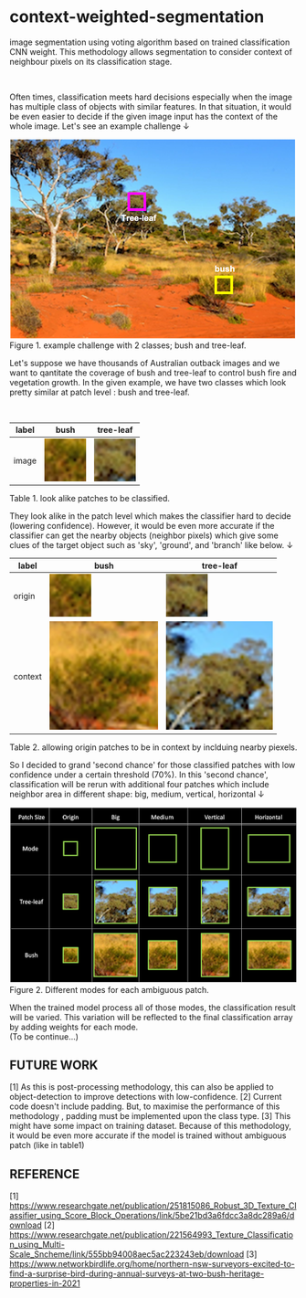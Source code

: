 # context-weighted-segmentation
<p aling='justfy'> image segmentation using voting algorithm based on trained classification CNN weight. This methodology allows segmentation to consider context of neighbour pixels on its classification stage. </p>
</br>
<p aling='justfy'> Often times, classification meets hard decisions especially when the image has multiple class of objects with similar features. In that situation, it would be even easier to decide if the given image input has the context of the whole image. Let's see an example challenge ↓ </p>

![picture](screenshots/outback2.png)
Figure 1. example challenge with 2 classes; bush and tree-leaf. </br>

<p aling='justfy'> Let's suppose we have thousands of Australian outback images and we want to qantitate the coverage of bush and tree-leaf to control bush fire and vegetation growth. In the given example, we have two classes which look pretty similar at patch level : bush and tree-leaf. </p>
</br>


|label  |bush   |tree-leaf      |
|-------|-------|---------------|
|image|![picture](screenshots/bush-patch.png)|![picture](screenshots/tree-leaf-patch.png)|
Table 1. look alike patches to be classified.

<p aling='justfy'> They look alike in the patch level which makes the classifier hard to decide (lowering confidence). However, it would be even more accurate if the classifier can get the nearby objects (neighbor pixels) which give some clues of the target object such as 'sky', 'ground', and 'branch' like below. ↓ </p>

|label  |bush   |tree-leaf      |
|-------|-------|---------------|
|origin |![picture](screenshots/bush-patch.png)|![picture](screenshots/tree-leaf-patch.png)|
|context|![picture](screenshots/bush-patch-context.png)|![picture](screenshots/tree-leaf-patch-context.png)|
Table 2. allowing origin patches to be in context by inclduing nearby piexels.

<p aling='justfy'> So I decided to grand 'second chance' for those classified patches with low confidence under a certain threshold (70%). In this 'second chance', classification will be rerun with additional four patches which include neighbor area in different shape: big, medium, vertical, horizontal ↓ </p>

![picture](screenshots/modes.png)
Figure 2. Different modes for each ambiguous patch.

When the trained model process all of those modes, the classification result will be varied. This variation will be reflected to the final classification array by adding weights for each mode. </br>
(To be continue...)

## FUTURE WORK
[1] As this is post-processing methodology, this can also be applied to object-detection to improve detections with low-confidence.
[2] Current code doesn't include padding. But, to maximise the performance of this methodology , padding must be implemented upon the class type.
[3] This might have some impact on training dataset. Because of this methodology, it would be even more accurate if the model is trained without ambiguous patch (like in table1)

## REFERENCE
[1] https://www.researchgate.net/publication/251815086_Robust_3D_Texture_Classifier_using_Score_Block_Operations/link/5be21bd3a6fdcc3a8dc289a6/download
[2] https://www.researchgate.net/publication/221564993_Texture_Classification_using_Multi-Scale_Sncheme/link/555bb94008aec5ac223243eb/download
[3] https://www.networkbirdlife.org/home/northern-nsw-surveyors-excited-to-find-a-surprise-bird-during-annual-surveys-at-two-bush-heritage-properties-in-2021